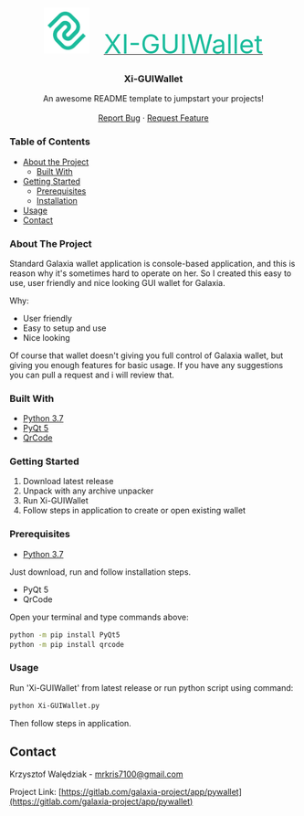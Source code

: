 
<br />
<p align="center">
  <a href="https://gitlab.com/galaxia-project/app/pywallet">
    <img src="assets/logo_green.png" alt="Logo" width="80" height="80"><span style="margin-left: 25px;font-size:46px; color: rgb(26, 188, 156);">XI-GUIWallet</span>
  </a>

  <h3 align="center">Xi-GUIWallet</h3>

  <p align="center">
    An awesome README template to jumpstart your projects!
    <br />
    <br />
    <a href="https://gitlab.com/galaxia-project/app/pywallet/issues">Report Bug</a>
    ·
    <a href="https://gitlab.com/galaxia-project/app/pywallet/issues">Request Feature</a>
  </p>
</p>




### Table of Contents

* [About the Project](#about-the-project)
  * [Built With](#built-with)
* [Getting Started](#getting-started)
  * [Prerequisites](#prerequisites)
  * [Installation](#installation)
* [Usage](#usage)
* [Contact](#contact)




### About The Project

Standard Galaxia wallet application is console-based application, and this is reason why it's sometimes hard to operate on her. So I created this easy to use, user friendly and nice looking GUI wallet for Galaxia.

Why:
* User friendly
* Easy to setup and use
* Nice looking

Of course that wallet doesn't giving you full control of Galaxia wallet, but giving you enough features for basic usage. If you have any suggestions you can pull a request and i will review that.

### Built With
* [Python 3.7](https://www.python.org/downloads/)
* [PyQt 5](https://pypi.org/project/PyQt5/)
* [QrCode](https://pypi.org/project/qrcode/)


### Getting Started

1) Download latest release
2) Unpack with any archive unpacker
3) Run Xi-GUIWallet
4) Follow steps in application to create or open existing wallet

### Prerequisites

* [Python 3.7](https://www.python.org/downloads/)

Just download, run and follow installation steps.

* PyQt 5
* QrCode

Open your terminal and type commands above:
```sh
python -m pip install PyQt5
python -m pip install qrcode
```



### Usage

Run 'Xi-GUIWallet' from latest release or run python script using command:
```sh
python Xi-GUIWallet.py
```
Then follow steps in application.


## Contact

Krzysztof Walędziak - mrkris7100@gmail.com

Project Link: [https://gitlab.com/galaxia-project/app/pywallet](https://gitlab.com/galaxia-project/app/pywallet)
